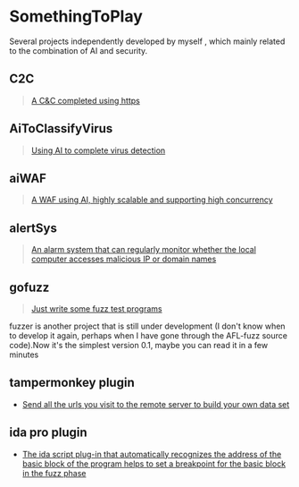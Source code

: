 # SomethingToPlay

Several projects independently developed by myself , which mainly related to the combination of AI and security.

## C2C
> [A C&C completed using https](https://github.com/pic4xiu/SomethingToPlay/tree/main/C2C)

## AiToClassifyVirus
> [Using AI to complete virus detection](https://github.com/pic4xiu/SomethingToPlay/tree/main/AiToClassifyVirus)

## aiWAF
> [A WAF using AI, highly scalable and supporting high concurrency](https://github.com/pic4xiu/SomethingToPlay/tree/main/aiWAF)

## alertSys
> [An alarm system that can regularly monitor whether the local computer accesses malicious IP or domain names](https://github.com/pic4xiu/SomethingToPlay/tree/main/alertsys)

## gofuzz
> [Just write some fuzz test programs](https://github.com/pic4xiu/SomethingToPlay/tree/main/gofuzz)

fuzzer is another project that is still under development (I don't know when to develop it again, perhaps when I have gone through the AFL-fuzz source code).Now it's the simplest version 0.1, maybe you can read it in a few minutes

## tampermonkey plugin
 - [Send all the urls you visit to the remote server to build your own data set](https://greasyfork.org/zh-CN/scripts/468709-plugins-for-capturing-urls/code)

## ida pro plugin
 - [The ida script plug-in that automatically recognizes the address of the basic block of the program helps to set a breakpoint for the basic block in the fuzz phase](https://github.com/pic4xiu/SomethingToPlay/blob/main/idap/autoBreak.py)
